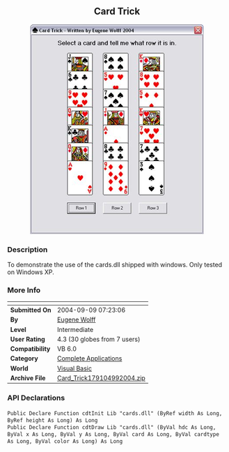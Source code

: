 ﻿<div align="center">

## Card Trick

<img src="PIC200499448186947.jpg">
</div>

### Description

To demonstrate the use of the cards.dll shipped with windows. Only tested on Windows XP.
 
### More Info
 


<span>             |<span>
---                |---
**Submitted On**   |2004-09-09 07:23:06
**By**             |[Eugene Wolff](https://github.com/Planet-Source-Code/PSCIndex/blob/master/ByAuthor/eugene-wolff.md)
**Level**          |Intermediate
**User Rating**    |4.3 (30 globes from 7 users)
**Compatibility**  |VB 6\.0
**Category**       |[Complete Applications](https://github.com/Planet-Source-Code/PSCIndex/blob/master/ByCategory/complete-applications__1-27.md)
**World**          |[Visual Basic](https://github.com/Planet-Source-Code/PSCIndex/blob/master/ByWorld/visual-basic.md)
**Archive File**   |[Card\_Trick179104992004\.zip](https://github.com/Planet-Source-Code/eugene-wolff-card-trick__1-56073/archive/master.zip)

### API Declarations

```
Public Declare Function cdtInit Lib "cards.dll" (ByRef width As Long, ByRef height As Long) As Long
Public Declare Function cdtDraw Lib "cards.dll" (ByVal hdc As Long, ByVal x As Long, ByVal y As Long, ByVal card As Long, ByVal cardtype As Long, ByVal color As Long) As Long
```





